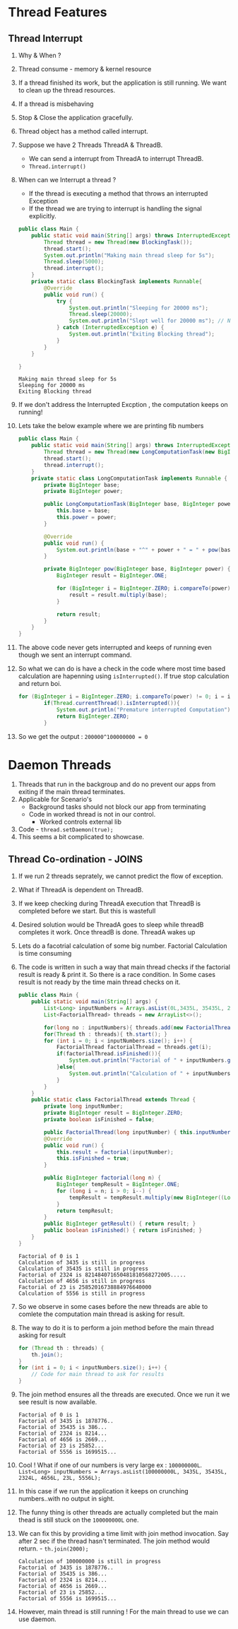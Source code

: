 # Thread Features

## Thread Interrupt

1. Why & When ?
1. Thread consume - memory & kernel resource
1. If a thread finished its work, but the application is still running. We want to clean up the thread resources.
1. If a thread is misbehaving
1. Stop & Close the application gracefully.
1. Thread object has a method called interrupt.
1. Suppose we have 2 Threads ThreadA & ThreadB.
    - We can send a interrupt from ThreadA to interrupt ThreadB.
    - `Thread.interrupt()`
1. When can we Interrupt a thread ?
    - If the thread is executing a method that throws an interrupted Exception
    - If the thread we are trying to interrupt is handling the signal explicitly.

    ```java
    public class Main {
        public static void main(String[] args) throws InterruptedException {
            Thread thread = new Thread(new BlockingTask());
            thread.start();
            System.out.println("Making main thread sleep for 5s");
            Thread.sleep(5000);
            thread.interrupt();
        }
        private static class BlockingTask implements Runnable{
            @Override
            public void run() {
                try {
                    System.out.println("Sleeping for 20000 ms");
                    Thread.sleep(20000);
                    System.out.println("Slept well for 20000 ms"); // Never executed as interrupt blocks the flow
                } catch (InterruptedException e) {
                    System.out.println("Exiting Blocking thread");
                }
            }
        }

    }
    ```

    ```
    Making main thread sleep for 5s
    Sleeping for 20000 ms
    Exiting Blocking thread
    ```

1. If we don't address the Interrupted Excption , the computation keeps on running!
1. Lets take the below example where we are printing fib numbers

    ```java
    public class Main {
        public static void main(String[] args) throws InterruptedException {
            Thread thread = new Thread(new LongComputationTask(new BigInteger("200000"), new BigInteger("100000000")));
            thread.start();
            thread.interrupt();
        }
        private static class LongComputationTask implements Runnable {
            private BigInteger base;
            private BigInteger power;

            public LongComputationTask(BigInteger base, BigInteger power) {
                this.base = base;
                this.power = power;
            }

            @Override
            public void run() {
                System.out.println(base + "^" + power + " = " + pow(base, power));
            }

            private BigInteger pow(BigInteger base, BigInteger power) {
                BigInteger result = BigInteger.ONE;

                for (BigInteger i = BigInteger.ZERO; i.compareTo(power) != 0; i = i.add(BigInteger.ONE)) {
                    result = result.multiply(base);
                }

                return result;
            }
        }
    }
    ```
1. The above code never gets interrupted and keeps of running even though we sent an interrupt command.
1. So what we can do is have a check in the code where most time based calculation are hapenning using `isInterrupted()`. If true stop calculation and return boi.

    ```java
    for (BigInteger i = BigInteger.ZERO; i.compareTo(power) != 0; i = i.add(BigInteger.ONE)) {
            if(Thread.currentThread().isInterrupted()){
                System.out.println("Premature interrupted Computation");
                return BigInteger.ZERO;
            }
    ```

1. So we get the output : `200000^100000000 = 0`

# Daemon Threads

1. Threads that run in the backgroup and do no prevent our apps from exiting if the main thread terminates.
1. Applicable for Scenario's
    - Background tasks should not block our app from terminating
    - Code in worked thread is not in our control.
        - Worked controls external lib
1. Code - `thread.setDaemon(true);`
1. This seems a bit complicated to showcase.

## Thread Co-ordination - JOINS

1. If we run 2 threads seprately, we cannot predict the flow of exception.
1. What if ThreadA is dependent on ThreadB.
1. If we keep checking during ThreadA execution that ThreadB is completed before we start. But this is wastefull
1. Desired solution would be ThreadA goes to sleep while threadB completes it work. Once threadB is done. ThreadA wakes up
1. Lets do a facotrial calculation of some big number. Factorial Calculation is time consuming
1. The code is written in such a way that main thread checks if the factorial result is ready & print it. So there is a race condition. In Some cases result is not ready by the time main thread checks on it.

    ```java
    public class Main {
        public static void main(String[] args) {
            List<Long> inputNumbers = Arrays.asList(0L,3435L, 35435L, 2324L, 4656L, 23L, 5556L);
            List<FactorialThread> threads = new ArrayList<>();

            for(long no : inputNumbers){ threads.add(new FactorialThread(no)); }
            for(Thread th : threads){ th.start(); }
            for (int i = 0; i < inputNumbers.size(); i++) {
                FactorialThread factorialThread = threads.get(i);
                if(factorialThread.isFinished()){
                    System.out.println("Factorial of " + inputNumbers.get(i) + " is " + factorialThread.getResult());
                }else{
                    System.out.println("Calculation of " + inputNumbers.get(i) + " is still in progress");
                }
            }
        }
        public static class FactorialThread extends Thread {
            private long inputNumber;
            private BigInteger result = BigInteger.ZERO;
            private boolean isFinished = false;

            public FactorialThread(long inputNumber) { this.inputNumber = inputNumber; }
            @Override
            public void run() {
                this.result = factorial(inputNumber);
                this.isFinished = true;
            }

            public BigInteger factorial(long n) {
                BigInteger tempResult = BigInteger.ONE;
                for (long i = n; i > 0; i--) {
                    tempResult = tempResult.multiply(new BigInteger((Long.toString(i))));
                }
                return tempResult;
            }
            public BigInteger getResult() { return result; }
            public boolean isFinished() { return isFinished; }
        }
    }
    ```

    ```
    Factorial of 0 is 1
    Calculation of 3435 is still in progress
    Calculation of 35435 is still in progress
    Factorial of 2324 is 821484071650481810568272005.....
    Calculation of 4656 is still in progress
    Factorial of 23 is 25852016738884976640000
    Calculation of 5556 is still in progress
    ```

1. So we observe in some cases before the new threads are able to comlete the computation main thread is asking for result.
1. The way to do it is to perform a join method before the main thread asking for result

    ```java
    for (Thread th : threads) {
        th.join();
    }
    for (int i = 0; i < inputNumbers.size(); i++) {
        // Code for main thread to ask for results
    }
    ```

1. The join method ensures all the threads are executed. Once we run it we see result is now available.

    ```
    Factorial of 0 is 1
    Factorial of 3435 is 1878776..
    Factorial of 35435 is 386...
    Factorial of 2324 is 8214...
    Factorial of 4656 is 2669...
    Factorial of 23 is 25852...
    Factorial of 5556 is 1699515...
    ```

1. Cool ! What if one of our numbers is very large ex : `100000000L`. `List<Long> inputNumbers = Arrays.asList(100000000L, 3435L, 35435L, 2324L, 4656L, 23L, 5556L);`
1. In this case if we run the application it keeps on crunching numbers..with no output in sight.
1. The funny thing is other threads are actually completed but the main thead is still stuck on the `100000000L` one.
1. We can fix this by providing a time limit with join method invocation. Say after 2 sec if the thread hasn't terminated. The join method would return. - `th.join(2000);`

    ```
    Calculation of 100000000 is still in progress
    Factorial of 3435 is 1878776..
    Factorial of 35435 is 386...
    Factorial of 2324 is 8214...
    Factorial of 4656 is 2669...
    Factorial of 23 is 25852...
    Factorial of 5556 is 1699515...
    ```
1. However, main thread is still running ! For the main thread to use we can use daemon.

